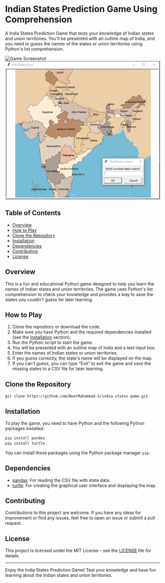 # Indian States Prediction Game Using Comprehension

A India States Prediction Game that tests your knowledge of Indian states and union territories. You'll be presented with an outline map of India, 
and you need to guess the names of the states or union territories using Python's list comprehension.

![Game Screenshot](https://github.com/NoorMahammad-S/Indian_States_Prediction_Game/blob/master/images/screenshot%20before.png) 
![Game Screenshot](https://github.com/NoorMahammad-S/India_States_Prediction_Game/blob/master/images/screenshot%20after.JPG)


## Table of Contents

- [Overview](#overview)
- [How to Play](#how-to-play)
- [Clone the Repository](#clone-the-repository)
- [Installation](#installation)
- [Dependencies](#dependencies)
- [Contributing](#contributing)
- [License](#license)

## Overview

This is a fun and educational Python game designed to help you learn the names of Indian states and union territories. 
The game uses Python's list comprehension to check your knowledge and provides a way to save the states you couldn't guess for later learning.

## How to Play

1. Clone the repository or download the code.
2. Make sure you have Python and the required dependencies installed (see the [Installation](#installation) section).
3. Run the Python script to start the game.
4. You will be presented with an outline map of India and a text input box.
5. Enter the names of Indian states or union territories.
6. If you guess correctly, the state's name will be displayed on the map.
7. If you can't guess, you can type "Exit" to exit the game and save the missing states to a CSV file for later learning.

## Clone the Repository

   ```shell
   git clone https://github.com/NoorMahammad-S/india-states-game.git
   ```


## Installation

To play the game, you need to have Python and the following Python packages installed:

```bash
pip install pandas
pip install turtle
```

You can install these packages using the Python package manager `pip`.

## Dependencies

- [pandas](https://pandas.pydata.org/): For reading the CSV file with state data.
- [turtle](https://docs.python.org/3/library/turtle.html): For creating the graphical user interface and displaying the map.

## Contributing

Contributions to this project are welcome. If you have any ideas for improvement or find any issues, feel free to open an issue or submit a pull request.

## License

This project is licensed under the MIT License - see the [LICENSE](LICENSE) file for details.

---

Enjoy the India States Prediction Game! Test your knowledge and have fun learning about the Indian states and union territories.
```
